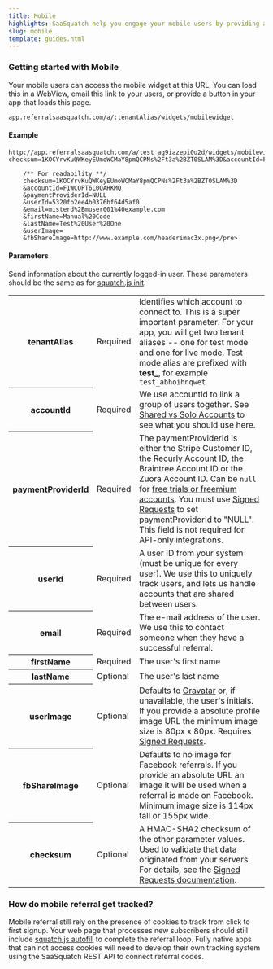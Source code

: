 ```yaml
---
title: Mobile
highlights: SaaSquatch help you engage your mobile users by providing a mobile-optimized referral dashboard. The mobile widget is an alternative to squatch.js for engaging your users.
slug: mobile
template: guides.html
---
```


### Getting started with Mobile

Your mobile users can access the mobile widget at this URL. You can load this in a WebView,
email this link to your users, or provide a button in your app that loads this page.

```
app.referralsaasquatch.com/a/:tenantAlias/widgets/mobilewidget
```

#### Example

```nohighlight
http://app.referralsaasquatch.com/a/test_ag9iazepi0u2d/widgets/mobilewidget?checksum=1KOCYrvKuQWKeyEUmoWCMaY8pmQCPNs%2Ft3a%2BZT0SLAM%3D&accountId=F1WCOPT6L0QAHKMQ&paymentProviderId=NULL&userId=5320fb2ee4b0376bf64d5af0&email=misterd%2Bmuser001%40example.com&firstName=Manual%20Code&lastName=Test%20User%20One&userImage=&fbShareImage=http://www.example.com/headerimac3x.png
        
    /** For readability **/
    checksum=1KOCYrvKuQWKeyEUmoWCMaY8pmQCPNs%2Ft3a%2BZT0SLAM%3D
    &accountId=F1WCOPT6L0QAHKMQ
    &paymentProviderId=NULL
    &userId=5320fb2ee4b0376bf64d5af0
    &email=misterd%2Bmuser001%40example.com
    &firstName=Manual%20Code
    &lastName=Test%20User%20One
    &userImage=
    &fbShareImage=http://www.example.com/headerimac3x.png</pre>
```

#### Parameters

Send information about the currently logged-in user. These parameters should be the same as for <a href="/squatchjs#init">squatch.js init</a>.

<table class="table table-hover">
    <tr>
        <th>tenantAlias</th>
        <td><span class="label">Required</span></td>
        <td>
            Identifies which account to connect to. This is a super important parameter. For your app, you will get 
            two tenant aliases -- one for test mode and one for live mode. Test mode alias are prefixed with <b>test_</b>, for example <code>test_abhoihnqwet</code>
        </td>
    </tr>
    <tr>
        <th>accountId</th>
        <td><span class="label">Required</span></td>
        <td>
            We use accountId to link a group of users together. See <a href="/shared-vs-solo-accounts">Shared vs Solo Accounts</a> to see what you should use here.
        </td>
    </tr>
    <tr>
        <th>paymentProviderId</th>
        <td><span class="label">Required</span></td>
        <td>
            The paymentProviderId is either the Stripe Customer ID, the Recurly Account ID, the Braintree Account ID or the Zuora Account ID. Can be <code>null</code>
            for <a href="/free-trials">free trials or freemium accounts</a>. You must use <a href="/squatchjs/signed-requests">Signed Requests</a> to set paymentProviderId 
            to "NULL". This field is not required for API-only integrations.
        </td>
    </tr>
    <tr>
        <th>userId</th>
        <td><span class="label">Required</span></td>
        <td>A user ID from your system (must be unique for every user). We use this to uniquely track users, and lets us handle accounts that are shared between users.</td>
    </tr>
    <tr>
        <th>email</th>
        <td><span class="label">Required</span></td>
        <td>The e-mail address of the user. We use this to contact someone when they have a successful referral.</td>
    </tr>
    <tr>
        <th>firstName</th>
        <td><span class="label">Required</span></td>
        <td>The user's first name</td>
    </tr>
    <tr>
        <th>lastName</th>
        <td><span class="label">Optional</span></td>
        <td>The user's last name</td>
    </tr>
    <tr>
        <th>userImage</th>
        <td><span class="label">Optional</span></td>
        <td>Defaults to <a href="http://gravatar.com/">Gravatar</a> or, if unavailable, the user's initials. If you provide a absolute profile image URL the minimum image size is 80px x 80px. Requires <a href="/squatchjs/signed-requests">Signed Requests</a>.</td>
    </tr>
    <tr>
        <th>fbShareImage</th>
        <td><span class="label">Optional</span></td>
        <td>Defaults to no image for Facebook referrals. If you provide an absolute URL an image it will be used when a referral is made on Facebook. Minimum image size is 114px tall or 155px wide.</td>
    </tr>
    <tr>
        <th>checksum</th>
        <td><span class="label">Optional</span></td>
        <td>A HMAC-SHA2 checksum of the other parameter values. Used to validate that data originated from your servers. For details, see the <a href="/squatchjs/signed-requests">Signed Requests documentation</a>.</td>
    </tr>
</table>

### How do mobile referral get tracked?

Mobile referral still rely on the presence of cookies to track from click to first signup. Your web page that processes new subscribers should still include <a href="/squatchjs#autofill">squatch.js autofill</a> to complete the referral loop. Fully native apps that can not access
cookies will need to develop their own tracking system using the SaaSquatch REST API to connect referral codes.
